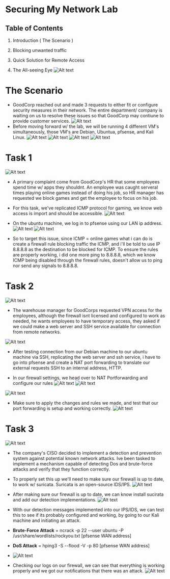 # Securing My Network Lab
## Table of Contents
1. Introduction ( The Scenario )
  
2. Blocking unwanted traffic

3. Quick Solution for Remote Access

4. The All-seeing Eye
![Alt text](./assets/1.PNG)
# The Scenario
- GoodCorp reached out and made 3 requests to either fit or configure security measures in their network. The entire department/ company is waiting on us to resolve these issues so that GoodCorp may contiune to provide customer services.
![Alt text](./assets/2.PNG)
- Before moving forward w/ the lab, we will be running 4 different VM's simultaneously, those VM's are Debian, Ubuntua, pfsense, and Kali Linux.
![Alt text](<./assets/pfsense interface.PNG>)
![Alt text](<./assets/debian ifconfig.PNG>)
![Alt text](<./assets/Ubuntu ifconfig.PNG>)
![Alt text](<./assets/kali ifconfig.PNG>)

# Task 1
![Alt text](./assets/3.PNG)
- A primary complaint come from GoodCorp's HR that some employees spend time w/ apps they shouldnt. An employee was caught serveral times playing online games instead of doing his job, so HR manager has requested we block games and get the employee to focus on his job.
- For this task, we've replicated ICMP protocol for gaming, we know web access is import and should be accessible.
![Alt text](<./assets/logging onto pfsense w ubuntu machine.PNG>)
- On the ubuntu machine, we log in to pfsense using our LAN ip address.
![Alt text](<./assets/pfsense firewall icmp rule blocked.png>)
![Alt text](<./assets/failed packets for icmp.png>)

- So to target this issue, since ICMP = online games what i can do is create a firewall rule blocking traffic the ICMP, and i'll be told to use IP 8.8.8.8 as the destination to be blocked for ICMP. To ensure the rules are properly working, i did one more ping to 8.8.8.8, which we know ICMP being disabled through the firewall rules, doesn't allow us to ping nor send any signals to 8.8.8.8.
# Task 2
![Alt text](./assets/4.PNG)
- The warehouse manager for GoodCorps requested VPN access for the employees, although the firewall isnt licensed and configured to work as needed, he wants employees to have temporary access, they asked if we could make a web server and SSH service available for connection from remote networks.

![Alt text](<./assets/ssh on ubuntu.png>)
- After testing connection from our Debian machine to our ubuntu machine via SSH, replicating the web server and ssh service, i have to go into pfsense and create a NAT port forwarding to translate our external requests SSH to an internal address, HTTP.

- In our firewall settings, we head over to NAT Portforwarding and configure our rules
![Alt text](<./assets/LAN Firewall NAT portwarding.png>)
![Alt text](<./assets/SSH NAT port forwarding.png>)

![Alt text](<./assets/NAT firewall portforwarding rules set.png>)
- Make sure to apply the changes and rules we made, and test that our port forwarding is setup and working correctly.
![Alt text](<./assets/and it works the port forwarding.png>)
# Task 3
![Alt text](./assets/5.PNG)
- The company's CISO decided to implement a detection and prevention system against potential known network attacks. Ive been tasked to implement a mechanism capable of detecting Dos and brute-force attacks and verify that they function correctly.
- To properly set this up we'll need to make sure our firewall is up to date, to work w/ suricata. Suricata is an open-source IDS/IPS.
![Alt text](<assets/pfsense update.png>)
- After making sure our firewall is up to date, we can know install sucirata and add our detection implementations.
![Alt text](<./assets/sucirata ssh brute-force detected.png>)
- With our detection messages implemented into our IPS/IDS, we can test this to see if its probably configured and working, by going to our Kali machine and initiating an attack.
- **Brute-Force Attack** = ncrack -p 22 --user ubuntu -P /usr/share/wordlists/rockyou.txt [pfsense WAN
address]

- **DoS Attack** = hping3 -S --flood -V -p 80 [pfsense WAN address]

- ![Alt text](<assets/kali dos attack.png>)

- Checking our logs on our firewall, we can see that everything is working properly and we got our notifications that there was an attack.
![Alt text](<./assets/Firewall logs.png>)